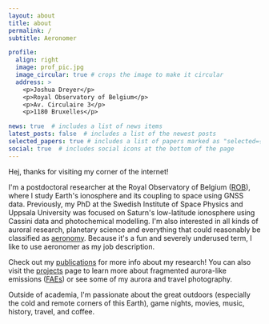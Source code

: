 ```yaml
---
layout: about
title: about
permalink: /
subtitle: Aeronomer

profile:
  align: right
  image: prof_pic.jpg
  image_circular: true # crops the image to make it circular
  address: >
    <p>Joshua Dreyer</p>
    <p>Royal Observatory of Belgium</p>
    <p>Av. Circulaire 3</p>
    <p>1180 Bruxelles</p>

news: true  # includes a list of news items
latest_posts: false  # includes a list of the newest posts
selected_papers: true # includes a list of papers marked as "selected={true}"
social: true  # includes social icons at the bottom of the page
---
```


Hej, thanks for visiting my corner of the internet! 

I'm a postdoctoral researcher at the Royal Observatory of Belgium (<a href='https://www.astro.oma.be/en/'>ROB</a>), where I study Earth's ionosphere and its coupling to space using GNSS data. Previously, my PhD at the Swedish Institute of Space Physics and Uppsala University was focused on Saturn's low-latitude ionosphere using Cassini data and photochemical modelling. I'm also interested in all kinds of auroral research, planetary science and everything that could reasonably be classified as <a href='https://en.wikipedia.org/wiki/Aeronomy'>aeronomy</a>. Because it's a fun and severely underused term, I like to use aeronomer as my job description.

Check out my <a href='{{ site.baseurl }}/publications/'>publications</a> for more info about my research! You can also visit the <a href='{{ site.baseurl }}/projects/'>projects</a> page to learn more about fragmented aurora-like emissions (<a href='{{ site.baseurl }}/projects/FAEs/'>FAEs</a>) or see some of my aurora and travel photography. 

Outside of academia, I'm passionate about the great outdoors (especially the cold and remote corners of this Earth), game nights, movies, music, history, travel, and coffee.
